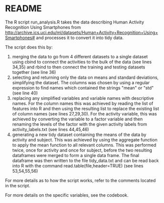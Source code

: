 # README

The R script run_analysis.R takes the data describing Human Activity
Recognition Using Smartphones from 
http://archive.ics.uci.edu/ml/datasets/Human+Activity+Recognition+Using+Smartphones#
and processes it to convert it into tidy data. 

The script does this by:
1. merging the data to go from 4 different datasets to a single dataset using cbind to connect the activities to
the bulk of the data (see lines 34,35) and rbind to then connect the training and testing datasets together (see line 36)
2. selecting and returning only the data on means and standard deviations, simplifying the dataset. The columns
was chosen by using a regular expression to find names which contained the strings "mean" or "std" (see line 40)
3. replacing any simplified variables and variable names with descriptive names. For the column names this was 
achieved by reading the list of features into R and then using the resulting list to replace the existing list
of column names (see lines 27,29,30). For the activity variable, this was achieved by converting the variable to a factor variable
and then renaming the levels of the factor with the given activity labels from activity_labels.txt (see lines 44,45,46)
4. generating a new tidy dataset containing the means of the data by activity and subject. This was achieved by using
the aggregate function to apply the mean function to all relevant columns. This was performed twice, once for activity and once
for subject, before the two resulting dataframes were merged to form a single data frame. The final dataframe was then written
to the file tidy_data.txt and can be read back into R with the command read.table(file,header=TRUE) (see lines 53,54,55,56)

For more details as to how the script works, refer to the comments located in the script.

For more details on the specific variables, see the codebook.